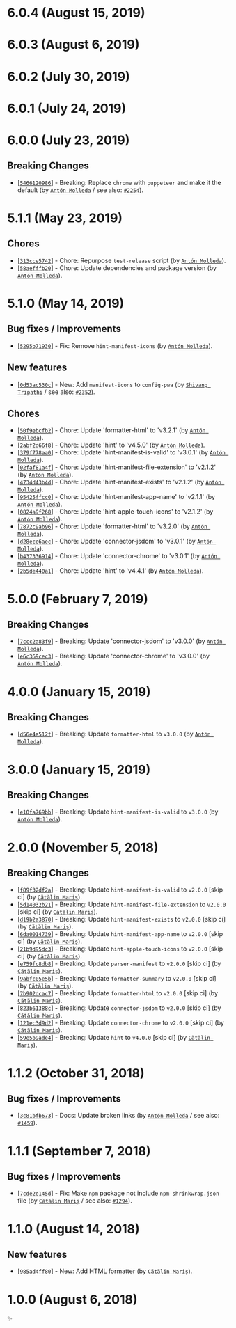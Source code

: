 # 6.0.4 (August 15, 2019)


# 6.0.3 (August 6, 2019)


# 6.0.2 (July 30, 2019)


# 6.0.1 (July 24, 2019)


# 6.0.0 (July 23, 2019)

## Breaking Changes

* [[`5466120986`](https://github.com/webhintio/hint/commit/5466120986bb51c461afa1681c54836562c1fbde)] - Breaking: Replace `chrome` with `puppeteer` and make it the default (by [`Antón Molleda`](https://github.com/molant) / see also: [`#2254`](https://github.com/webhintio/hint/issues/2254)).


# 5.1.1 (May 23, 2019)

## Chores

* [[`313cce5742`](https://github.com/webhintio/hint/commit/313cce5742c8d6ff855aafe563c72b8e9b7bfb5f)] - Chore: Repurpose `test-release` script (by [`Antón Molleda`](https://github.com/molant)).
* [[`58aefffb20`](https://github.com/webhintio/hint/commit/58aefffb20f0de78b1cf7b6fde418e3ddead1ab7)] - Chore: Update dependencies and package version (by [`Antón Molleda`](https://github.com/molant)).


# 5.1.0 (May 14, 2019)

## Bug fixes / Improvements

* [[`5295b71930`](https://github.com/webhintio/hint/commit/5295b719304975ced719277eef557b2fc82ff1c0)] - Fix: Remove `hint-manifest-icons` (by [`Antón Molleda`](https://github.com/molant)).

## New features

* [[`0d53ac530c`](https://github.com/webhintio/hint/commit/0d53ac530cbbc713c80c112a83ec0bc6fad77110)] - New: Add `manifest-icons` to `config-pwa` (by [`Shivang Tripathi`](https://github.com/shivangg) / see also: [`#2352`](https://github.com/webhintio/hint/issues/2352)).

## Chores

* [[`50f9ebcfb2`](https://github.com/webhintio/hint/commit/50f9ebcfb261bc290ae8bcf71360a277ee2351d4)] - Chore: Update 'formatter-html' to 'v3.2.1' (by [`Antón Molleda`](https://github.com/molant)).
* [[`2abf2d66f8`](https://github.com/webhintio/hint/commit/2abf2d66f8ae620edab9d1dada6eb828d4531c1c)] - Chore: Update 'hint' to 'v4.5.0' (by [`Antón Molleda`](https://github.com/molant)).
* [[`379f778aa0`](https://github.com/webhintio/hint/commit/379f778aa023f36921eb8ebfe9d82761b74d9f3c)] - Chore: Update 'hint-manifest-is-valid' to 'v3.0.1' (by [`Antón Molleda`](https://github.com/molant)).
* [[`02faf81a4f`](https://github.com/webhintio/hint/commit/02faf81a4fa838537f3d310720278c8bfdc774b8)] - Chore: Update 'hint-manifest-file-extension' to 'v2.1.2' (by [`Antón Molleda`](https://github.com/molant)).
* [[`4734d43b4d`](https://github.com/webhintio/hint/commit/4734d43b4dda90cbbb5babb015b7a3940dd32ca1)] - Chore: Update 'hint-manifest-exists' to 'v2.1.2' (by [`Antón Molleda`](https://github.com/molant)).
* [[`95425ffcc0`](https://github.com/webhintio/hint/commit/95425ffcc059aa4f7811a0a46ff6579fbc924695)] - Chore: Update 'hint-manifest-app-name' to 'v2.1.1' (by [`Antón Molleda`](https://github.com/molant)).
* [[`0824a9f268`](https://github.com/webhintio/hint/commit/0824a9f2680fd28ea62304ee009a2e36e65278cc)] - Chore: Update 'hint-apple-touch-icons' to 'v2.1.2' (by [`Antón Molleda`](https://github.com/molant)).
* [[`7872c9ab96`](https://github.com/webhintio/hint/commit/7872c9ab96e47b7fd5d21bd0c3c5e8e0b2cfbf33)] - Chore: Update 'formatter-html' to 'v3.2.0' (by [`Antón Molleda`](https://github.com/molant)).
* [[`d28ece6aec`](https://github.com/webhintio/hint/commit/d28ece6aecaf24e983dfd3f2ef85547753bef325)] - Chore: Update 'connector-jsdom' to 'v3.0.1' (by [`Antón Molleda`](https://github.com/molant)).
* [[`b437336914`](https://github.com/webhintio/hint/commit/b43733691484c844da8dadc3a4b93db956e0c7b1)] - Chore: Update 'connector-chrome' to 'v3.0.1' (by [`Antón Molleda`](https://github.com/molant)).
* [[`2b5de440a1`](https://github.com/webhintio/hint/commit/2b5de440a1865e45ac91f6c9d529d0e077e47746)] - Chore: Update 'hint' to 'v4.4.1' (by [`Antón Molleda`](https://github.com/molant)).


# 5.0.0 (February 7, 2019)

## Breaking Changes

* [[`7ccc2a83f9`](https://github.com/webhintio/hint/commit/7ccc2a83f90dbba35fae048ea779b939746e2e27)] - Breaking: Update 'connector-jsdom' to 'v3.0.0' (by [`Antón Molleda`](https://github.com/molant)).
* [[`e6c369cec3`](https://github.com/webhintio/hint/commit/e6c369cec3dd1ef804af0aad36bd80a9a47e9403)] - Breaking: Update 'connector-chrome' to 'v3.0.0' (by [`Antón Molleda`](https://github.com/molant)).


# 4.0.0 (January 15, 2019)

## Breaking Changes

* [[`d56e4a512f`](https://github.com/webhintio/hint/commit/d56e4a512f679f19c92fd9731cb4a04a3469f522)] - Breaking: Update `formatter-html` to `v3.0.0` (by [`Antón Molleda`](https://github.com/molant)).


# 3.0.0 (January 15, 2019)

## Breaking Changes

* [[`e10fa769bb`](https://github.com/webhintio/hint/commit/e10fa769bb83201ddc0e6b507f7099693737ced8)] - Breaking: Update `hint-manifest-is-valid` to `v3.0.0` (by [`Antón Molleda`](https://github.com/molant)).


# 2.0.0 (November 5, 2018)

## Breaking Changes

* [[`f89f32df2a`](https://github.com/webhintio/hint/commit/f89f32df2a90d2c954a2ad28e0dffc170830c909)] - Breaking: Update `hint-manifest-is-valid` to `v2.0.0` [skip ci] (by [`Cătălin Mariș`](https://github.com/alrra)).
* [[`5d14032b21`](https://github.com/webhintio/hint/commit/5d14032b21108e9a8de50d4ccb2ac37b431ba89b)] - Breaking: Update `hint-manifest-file-extension` to `v2.0.0` [skip ci] (by [`Cătălin Mariș`](https://github.com/alrra)).
* [[`d19b2a3870`](https://github.com/webhintio/hint/commit/d19b2a3870a89d0db1b92006f1ab6570920c1172)] - Breaking: Update `hint-manifest-exists` to `v2.0.0` [skip ci] (by [`Cătălin Mariș`](https://github.com/alrra)).
* [[`6da0014739`](https://github.com/webhintio/hint/commit/6da0014739e6f34ae34feb4d7f941354d723de55)] - Breaking: Update `hint-manifest-app-name` to `v2.0.0` [skip ci] (by [`Cătălin Mariș`](https://github.com/alrra)).
* [[`21b9d95dc3`](https://github.com/webhintio/hint/commit/21b9d95dc340abe2811e58dc2b055afdce4b7579)] - Breaking: Update `hint-apple-touch-icons` to `v2.0.0` [skip ci] (by [`Cătălin Mariș`](https://github.com/alrra)).
* [[`e759fc8db8`](https://github.com/webhintio/hint/commit/e759fc8db8e4a01c82311328c78052ebc190364b)] - Breaking: Update `parser-manifest` to `v2.0.0` [skip ci] (by [`Cătălin Mariș`](https://github.com/alrra)).
* [[`9abfc05e5b`](https://github.com/webhintio/hint/commit/9abfc05e5b1acea8b7f869d2fcd981c0177b863b)] - Breaking: Update `formatter-summary` to `v2.0.0` [skip ci] (by [`Cătălin Mariș`](https://github.com/alrra)).
* [[`7b902dcac7`](https://github.com/webhintio/hint/commit/7b902dcac7f4f7a21c502ad529565a5d2ebfc89c)] - Breaking: Update `formatter-html` to `v2.0.0` [skip ci] (by [`Cătălin Mariș`](https://github.com/alrra)).
* [[`823b61388c`](https://github.com/webhintio/hint/commit/823b61388c336bbbf1ebff48cbfcdbb164b7fb4b)] - Breaking: Update `connector-jsdom` to `v2.0.0` [skip ci] (by [`Cătălin Mariș`](https://github.com/alrra)).
* [[`121ec3d9d2`](https://github.com/webhintio/hint/commit/121ec3d9d25eed2900e8a37437cf03db4d915fb7)] - Breaking: Update `connector-chrome` to `v2.0.0` [skip ci] (by [`Cătălin Mariș`](https://github.com/alrra)).
* [[`59e5b9ade4`](https://github.com/webhintio/hint/commit/59e5b9ade47698d9bae42106cd93606a451b5a56)] - Breaking: Update `hint` to `v4.0.0` [skip ci] (by [`Cătălin Mariș`](https://github.com/alrra)).


# 1.1.2 (October 31, 2018)

## Bug fixes / Improvements

* [[`3c81bfb673`](https://github.com/webhintio/hint/commit/3c81bfb673dff06d518dcd829e9df793f33b342a)] - Docs: Update broken links (by [`Antón Molleda`](https://github.com/molant) / see also: [`#1459`](https://github.com/webhintio/hint/issues/1459)).


# 1.1.1 (September 7, 2018)

## Bug fixes / Improvements

* [[`7cde2e145d`](https://github.com/webhintio/hint/commit/7cde2e145d247ea2dd0a42cbf2aa3a601b223a88)] - Fix: Make `npm` package not include `npm-shrinkwrap.json` file (by [`Cătălin Mariș`](https://github.com/alrra) / see also: [`#1294`](https://github.com/webhintio/hint/issues/1294)).


# 1.1.0 (August 14, 2018)

## New features

* [[`985ad4ff80`](https://github.com/webhintio/hint/commit/985ad4ff800483bf25b00db67d29a53a5cb80984)] - New: Add HTML formatter (by [`Cătălin Mariș`](https://github.com/alrra)).


# 1.0.0 (August 6, 2018)

✨
